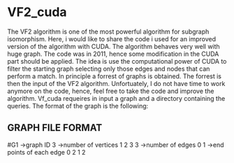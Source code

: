 # VF2_cuda
The VF2 algorithm is one of the most powerful algorithm for subgraph isomorphism.
Here, i would like to share the code i used for an improved version of the algorithm with CUDA.
The algorithm behaves very well with huge graph.
The code was in 2011, hence some modification in the CUDA part should be applied.
The idea is use the computational power of CUDA to filter the starting graph selecting only those edges and nodes that can perform a match. 
In principle a forrest of graphs is obtained. The forrest is then the input of the VF2 algorithm.
Unfortuately, I do not have time to work anymore on the code, hence, feel free to take the code and improve the algorithm.
Vf_cuda requeires in input a graph and a directory containing the queries. The format of the graph is the following:


GRAPH FILE FORMAT
-----------------
#G1                     ->graph ID
3                       ->number of vertices
1
2
3
3                       ->number of edges
0 1 	                  ->end points of each edge
0 2 
1 2
